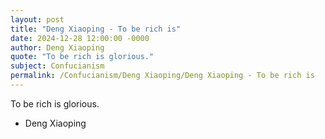 ```yaml
---
layout: post
title: "Deng Xiaoping - To be rich is"
date: 2024-12-28 12:00:00 -0000
author: Deng Xiaoping
quote: "To be rich is glorious."
subject: Confucianism
permalink: /Confucianism/Deng Xiaoping/Deng Xiaoping - To be rich is
---
```


To be rich is glorious.

- Deng Xiaoping
